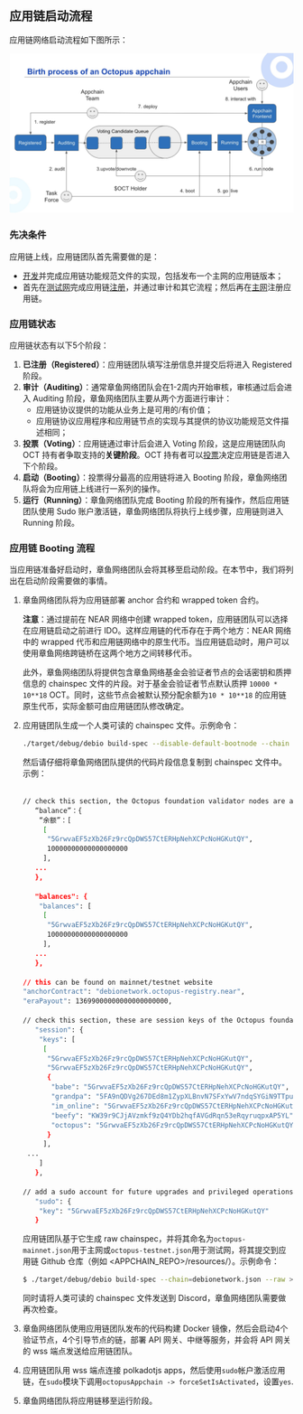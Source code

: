 ## 应用链启动流程

应用链网络启动流程如下图所示：

![启动流程](../../guides/appchain_pipeline.png)

### 先决条件

应用链上线，应用链团队首先需要做的是：

* [开发](./appchain-develop.md)并完成应用链功能规范文件的实现，包括发布一个主网的应用链版本；
* 首先在[测试网](https://testnet.oct.network)完成应用链[注册](./appchain-register.md)，并通过审计和其它流程；然后再在[主网](https://mainnet.oct.network)注册应用链。


### 应用链状态

应用链状态有以下5个阶段：

1. **已注册（Registered）**：应用链团队填写注册信息并提交后将进入 Registered 阶段。
2. **审计（Auditing）**：通常章鱼网络团队会在1-2周内开始审核，审核通过后会进入 Auditing 阶段，章鱼网络团队主要从两个方面进行审计：
    * 应用链协议提供的功能从业务上是可用的/有价值；
    * 应用链协议应用程序和应用链节点的实现与其提供的协议功能规范文件描述相同；
3. **投票（Voting）**：应用链通过审计后会进入 Voting 阶段，这是应用链团队向 OCT 持有者争取支持的**关键阶段**。OCT 持有者可以[投票](./voting-appchain.md)决定应用链是否进入下个阶段。
4. **启动（Booting）**：投票得分最高的应用链将进入 Booting 阶段，章鱼网络团队将会为应用链上线进行一系列的操作。
5. **运行（Running）**：章鱼网络团队完成 Booting 阶段的所有操作，然后应用链团队使用 Sudo 账户激活链，章鱼网络团队将执行上线步骤，应用链则进入 Running 阶段。

### 应用链 Booting 流程

当应用链准备好启动时，章鱼网络团队会将其移至启动阶段。在本节中，我们将列出在启动阶段需要做的事情。

1. 章鱼网络团队将为应用链部署 anchor 合约和 wrapped token 合约。

    **注意**：通过提前在 NEAR 网络中创建 wrapped token，应用链团队可以选择在应用链启动之前进行 IDO。这样应用链的代币存在于两个地方：NEAR 网络中的 wrapped 代币和应用链网络中的原生代币。当应用链启动时，用户可以使用章鱼网络跨链桥在这两个地方之间转移代币。

    此外，章鱼网络团队将提供包含章鱼网络基金会验证者节点的会话密钥和质押信息的 chainspec 文件的片段。对于基金会验证者节点默认质押 `10000 * 10**18` OCT。同时，这些节点会被默认预分配余额为`10 * 10**18` 的应用链原生代币，实际金额可由应用链团队修改确定。

2. 应用链团队生成一个人类可读的 chainspec 文件。示例命令：

   ```bash
   ./target/debug/debio build-spec --disable-default-bootnode --chain dev > debionetwork.json
   ```

   然后请仔细将章鱼网络团队提供的代码片段信息复制到 chainspec 文件中。示例：

   ```bash
   
   // check this section, the Octopus foundation validator nodes are allocated a small balance to cover transaction fees (for example, 10 $DBIO)
      “balance”：{
       “余额”：[
        [
         "5GrwvaEF5zXb26Fz9rcQpDWS57CtERHpNehXCPcNoHGKutQY",
         10000000000000000000
        ],
      ...
      },
      
      "balances": {
       "balances": [
        [
         "5GrwvaEF5zXb26Fz9rcQpDWS57CtERHpNehXCPcNoHGKutQY",
         10000000000000000000
        ],
      ...
      },
      
   // this can be found on mainnet/testnet website   
   "anchorContract": "debionetwork.octopus-registry.near", 
   "eraPayout": 13699000000000000000000,
   
   // check this section, these are session keys of the Octopus foundation validator nodes
      "session": {
       "keys": [
        [
         "5GrwvaEF5zXb26Fz9rcQpDWS57CtERHpNehXCPcNoHGKutQY", 
         "5GrwvaEF5zXb26Fz9rcQpDWS57CtERHpNehXCPcNoHGKutQY", 
         {
          "babe": "5GrwvaEF5zXb26Fz9rcQpDWS57CtERHpNehXCPcNoHGKutQY", 
          "grandpa": "5FA9nQDVg267DEd8m1ZypXLBnvN7SFxYwV7ndqSYGiN9TTpu", 
          "im_online": "5GrwvaEF5zXb26Fz9rcQpDWS57CtERHpNehXCPcNoHGKutQY", 
          "beefy": "KW39r9CJjAVzmkf9zQ4YDb2hqfAVGdRqn53eRqyruqpxAP5YL", 
          "octopus": "5GrwvaEF5zXb26Fz9rcQpDWS57CtERHpNehXCPcNoHGKutQY" 
         }
        ],
    ...
       ]
      },
   
   // add a sudo account for future upgrades and privileged operations.(Don’t forget to add some balance to this account as well.)
      "sudo": {
       "key": "5GrwvaEF5zXb26Fz9rcQpDWS57CtERHpNehXCPcNoHGKutQY"
      }
   ```

    应用链团队基于它生成 raw chainspec，并将其命名为`octopus-mainnet.json`用于主网或`octopus-testnet.json`用于测试网，将其提交到应用链 Github 仓库（例如 <APPCHAIN_REPO>/resources/）。示例命令：

    ```bash
    $ ./target/debug/debio build-spec --chain=debionetwork.json --raw > octopus-testnet.json
    ```

    同时请将人类可读的 chainspec 文件发送到 Discord，章鱼网络团队需要做再次检查。

3. 章鱼网络团队使用应用链团队发布的代码构建 Docker 镜像，然后会启动4个验证节点，4个引导节点的链，部署 API 网关、中继等服务，并会将 API 网关的 wss 端点发送给应用链团队。

4. 应用链团队用 wss 端点连接 polkadotjs apps，然后使用`sudo`帐户激活应用链，在`sudo`模块下调用`octopusAppchain -> forceSetIsActivated`，设置`yes`.

5. 章鱼网络团队将应用链移至运行阶段。